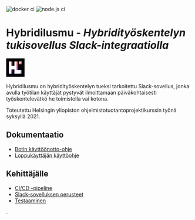 ![docker ci](https://github.com/funidata/hybridilusmu/actions/workflows/docker-image.yml/badge.svg)
![node.js ci](https://github.com/funidata/hybridilusmu/actions/workflows/node.js.yml/badge.svg)

# Hybridilusmu - _Hybridityöskentelyn tukisovellus Slack-integraatiolla_

![Hybridilusmun logo](/imgs/hybridilusmulogo1darkbgsmall.jpg)

Hybridilusmu on hybridityöskentelyn tueksi tarkoitettu Slack-sovellus, jonka avulla työtilan käyttäjät pystyvät ilmoittamaan päiväkohtaisesti työskentelevätkö he toimistolla vai kotona.

Toteutettu Helsingin yliopiston ohjelmistotuotantoprojektikurssin työnä syksyllä 2021.

## Dokumentaatio

- [Botin käyttöönotto-ohje](docs/kayttoonottoohjeet.md)
- [Loppukäyttäjän käyttöohje](docs/kayttoohje.md)

## Kehittäjälle

- [CI/CD -pipeline](docs/cicd_pipeline.md)
- [Slack-sovelluksen perusteet](docs/slack-sovelluksen_perusteet.md)
- [Testaaminen](docs/testaaminen.md)

.
